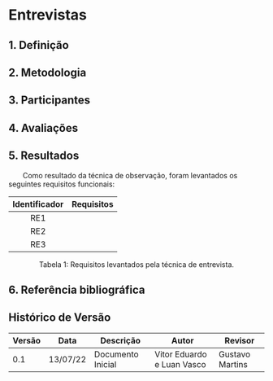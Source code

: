 # Entrevistas

## 1. Definição


## 2. Metodologia


## 3. Participantes


## 4. Avaliações


## 5. Resultados

&emsp;&emsp;Como resultado da técnica de observação, foram levantados os seguintes requisitos funcionais:

<center>

| Identificador | Requisitos                                       |
| :------: | :--------------------------------------------------: |
| RE1    |    |
| RE2    |    |
| RE3    |    |


<figcaption>Tabela 1: Requisitos levantados pela técnica de entrevista.</figcaption>

</center>

## 6. Referência bibliográfica

## Histórico de Versão

| Versão | Data | Descrição | Autor | Revisor |
|--------|------|-------|-----------| ------- |
| 0.1 | 13/07/22 | Documento Inicial | Vitor Eduardo e Luan Vasco| Gustavo Martins |
